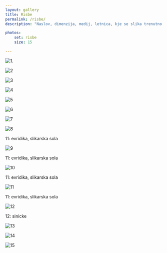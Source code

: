 ```yaml
---
layout: gallery
title: Risbe
permalink: /risbe/
description: "Naslov, dimenzija, medij, letnica, kje se slika trenutno nahaja"

photos:
    set: risbe
    size: 15

---
```


![1.](/images/photos/risbe-1.jpg)

![2](/images/photos/risbe-2.jpg)

![3](/images/photos/risbe-3.jpg)

![4](/images/photos/risbe-4.jpg)

![5](/images/photos/risbe-5.jpg)

![6](/images/photos/risbe-6.jpg)

![7](/images/photos/risbe-7.jpg)

![8](/images/photos/risbe-8.jpg)

11: evridika, slikarska sola

![9](/images/photos/risbe-9.jpg)

11: evridika, slikarska sola

![10](/images/photos/risbe-10.jpg)

11: evridika, slikarska sola

![11](/images/photos/risbe-11.jpg)

11: evridika, slikarska sola

![12](/images/photos/risbe-12.jpg)

12: sinicke

![13](/images/photos/risbe-13.jpg)

![14](/images/photos/risbe-14.jpg)

![15](/images/photos/risbe-15.jpg)
